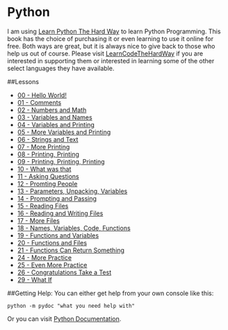 # Python
I am using [Learn Python The Hard Way](http://learnpythonthehardway.org/book/) to learn Python Programming. This book has the choice of purchasing it or even learning to use it online for free. Both ways are great, but it is always nice to give back to those who help us out of course. Please visit [LearnCodeTheHardWay](http://learncodethehardway.org/) if you are interested in supporting them or interested in learning some of the other select languages they have available.

##Lessons
* [00 - Hello World!](https://github.com/BlakeBarnes00/Programming/tree/master/LearningPython/00%20-%20Hello%20World!)
* [01 - Comments](https://github.com/BlakeBarnes00/Programming/tree/master/LearningPython/01%20-%20Comments)
* [02 - Numbers and Math](https://github.com/BlakeBarnes00/Programming/tree/master/LearningPython/02%20-%20Numbers%20and%20Math)
* [03 - Variables and Names](https://github.com/BlakeBarnes00/Programming/tree/master/LearningPython/03%20-%20Variables%20and%20Names)
* [04 - Variables and Printing](https://github.com/BlakeBarnes00/Programming/tree/master/LearningPython/04%20-%20More%20Variables%20and%20Printing)
* [05 - More Variables and Printing](https://github.com/BlakeBarnes00/Python/tree/master/04%20-%20More%20Variables%20and%20Printing)
* [06 - Strings and Text](https://github.com/BlakeBarnes00/Programming/tree/master/LearningPython/06%20-%20Strings%20and%20Text)
* [07 - More Printing](https://github.com/BlakeBarnes00/Programming/tree/master/LearningPython/07%20-%20More%20Printing)
* [08 - Printing, Printing](https://github.com/BlakeBarnes00/Programming/tree/master/LearningPython/08%20-%20Printing%2C%20Printing)
* [09 - Printing, Printing, Printing](https://github.com/BlakeBarnes00/Programming/tree/master/LearningPython/09%20-%20Printing%2C%20Printing%2C%20Printing)
* [10 - What was that](https://github.com/BlakeBarnes00/Programming/tree/master/LearningPython/10%20-%20What%20was%20that)
* [11 - Asking Questions](https://github.com/BlakeBarnes00/Programming/tree/master/LearningPython/11%20-%20Asking%20Questions)
* [12 - Promting People](https://github.com/BlakeBarnes00/Programming/tree/master/LearningPython/12%20-%20Prompting%20People)
* [13 - Parameters, Unpacking, Variables](https://github.com/BlakeBarnes00/Programming/tree/master/LearningPython/13%20-%20Parameters%2C%20Unpacking%2C%20Variables)
* [14 - Prompting and Passing](https://github.com/BlakeBarnes00/Programming/tree/master/LearningPython/14%20-%20Prompting%20and%20Passing)
* [15 - Reading Files](https://github.com/BlakeBarnes00/Programming/tree/master/LearningPython/15%20-%20Reading%20Files)
* [16 - Reading and Writing Files](https://github.com/BlakeBarnes00/Programming/tree/master/LearningPython/16%20-%20Reading%20and%20Writing%20Files)
* [17 - More Files](https://github.com/BlakeBarnes00/Programming/tree/master/LearningPython/17%20-%20More%20Files)
* [18 - Names, Variables, Code, Functions](https://github.com/BlakeBarnes00/Programming/tree/master/LearningPython/18%20-%20Names%2C%20Variables%2C%20Code%2C%20Functions)
* [19 - Functions and Variables](https://github.com/BlakeBarnes00/Programming/tree/master/LearningPython/19%20-%20Functions%20and%20Variables)
* [20 - Functions and Files](https://github.com/BlakeBarnes00/Programming/tree/master/LearningPython/20%20-%20Functions%20and%20Files)
* [21 - Functions Can Return Something](https://github.com/BlakeBarnes00/Programming/tree/master/LearningPython/21%20-%20Functions%20Can%20Return%20Something)
* [24 - More Practice](https://github.com/BlakeBarnes00/Programming/tree/master/LearningPython/24%20-%20More%20Practice)
* [25 - Even More Practice](https://github.com/BlakeBarnes00/Programming/tree/master/LearningPython/25%20-%20Even%20More%20Practice)
* [26 - Congratulations Take a Test](https://github.com/BlakeBarnes00/Programming/tree/master/LearningPython/26%20-%20Congratulations%20Take%20a%20Test)
* [29 - What If](https://github.com/BlakeBarnes00/Programming/tree/master/LearningPython/29%20-%20What%20If)

##Getting Help:
You can either get help from your own console like this:
```batch
python -m pydoc "what you need help with"
```
Or you can visit [Python Documentation](https://www.python.org/doc/).
